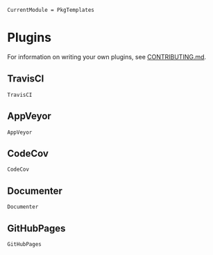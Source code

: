```@meta
CurrentModule = PkgTemplates
```

# Plugins

For information on writing your own plugins, see
[CONTRIBUTING.md](https://github.com/invenia/PkgTemplates.jl/tree/master/CONTRIBUTING.md).

## TravisCI

```@docs
TravisCI
```

## AppVeyor

```@docs
AppVeyor
```

## CodeCov

```@docs
CodeCov
```

## Documenter

```@docs
Documenter
```

## GitHubPages

```@docs
GitHubPages
```
